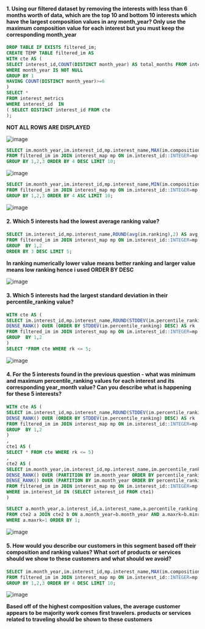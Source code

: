 #### 1. Using our filtered dataset by removing the interests with less than 6 months worth of data, which are the top 10 and bottom 10 interests which have the largest composition values in any month_year? Only use the maximum composition value for each interest but you must keep the corresponding month_year
```sql
DROP TABLE IF EXISTS filtered_im;
CREATE TEMP TABLE filtered_im AS 
WITH cte AS (
SELECT interest_id,COUNT(DISTINCT month_year) AS total_months FROM interest_metrics
WHERE month_year IS NOT NULL
GROUP BY 1
HAVING COUNT(DISTINCT month_year)>=6
)
SELECT *
FROM interest_metrics
WHERE interest_id  IN 
( SELECT DISTINCT interest_id FROM cte
);
```
**NOT ALL ROWS ARE DISPLAYED**

![image](https://github.com/shivin316/8_Week_SQL_Challenge/assets/122541994/3854dc83-c636-4640-b0af-7687ccaeaaac)

```sql
SELECT im.month_year,im.interest_id,mp.interest_name,MAX(im.composition) AS top_10_composition
FROM filtered_im im JOIN interest_map mp ON im.interest_id::INTEGER=mp.id
GROUP BY 1,2,3 ORDER BY 4 DESC LIMIT 10;
```
![image](https://github.com/shivin316/8_Week_SQL_Challenge/assets/122541994/8d7692ed-6f3a-4834-83fe-25050e0e9bff)

```sql
SELECT im.month_year,im.interest_id,mp.interest_name,MIN(im.composition) AS bottom_10_composition
FROM filtered_im im JOIN interest_map mp ON im.interest_id::INTEGER=mp.id
GROUP BY 1,2,3 ORDER BY 4 ASC LIMIT 10;
```
![image](https://github.com/shivin316/8_Week_SQL_Challenge/assets/122541994/4848f304-9b75-4cfc-9a8a-fbdca239736f)

#### 2. Which 5 interests had the lowest average ranking value?
```sql
SELECT im.interest_id,mp.interest_name,ROUND(avg(im.ranking),2) AS avg_ranking 
FROM filtered_im im JOIN interest_map mp ON im.interest_id::INTEGER=mp.id
GROUP  BY 1,2
ORDER BY 3 DESC LIMIT 5;
```
 **In ranking numerically lower value means better ranking and larger value means low ranking hence i used ORDER BY DESC**

![image](https://github.com/shivin316/8_Week_SQL_Challenge/assets/122541994/6ffcb8c1-7058-4ea2-88cf-85617b31da32)

#### 3. Which 5 interests had the largest standard deviation in their percentile_ranking value?
 ```sql
WITH cte AS (
SELECT im.interest_id,mp.interest_name,ROUND(STDDEV(im.percentile_ranking)::numeric, 2) AS std_dev,
DENSE_RANK() OVER (ORDER BY STDDEV(im.percentile_ranking) DESC) AS rk
FROM filtered_im im JOIN interest_map mp ON im.interest_id::INTEGER=mp.id
GROUP  BY 1,2
)
SELECT *FROM cte WHERE rk <= 5;
```
![image](https://github.com/shivin316/8_Week_SQL_Challenge/assets/122541994/d699d726-2e5b-4d3c-9caa-f24c4f24c3d8)

#### 4. For the 5 interests found in the previous question - what was minimum and maximum percentile_ranking values for each interest and its corresponding year_month value? Can you describe what is happening for these 5 interests?
```sql
WITH cte AS (
SELECT im.interest_id,mp.interest_name,ROUND(STDDEV(im.percentile_ranking)::numeric, 2) AS std_dev,
DENSE_RANK() OVER (ORDER BY STDDEV(im.percentile_ranking) DESC) AS rk
FROM filtered_im im JOIN interest_map mp ON im.interest_id::INTEGER=mp.id
GROUP  BY 1,2
)
,
cte1 AS (
SELECT * FROM cte WHERE rk <= 5)
,
cte2 AS (
SELECT im.month_year,im.interest_id,mp.interest_name,im.percentile_ranking,
DENSE_RANK() OVER (PARTITION BY im.month_year ORDER BY percentile_ranking DESC) AS maxrk ,
DENSE_RANK() OVER (PARTITION BY im.month_year ORDER BY percentile_ranking) AS minrk 
FROM filtered_im im JOIN interest_map mp ON im.interest_id::INTEGER=mp.id 
WHERE im.interest_id IN (SELECT interest_id FROM cte1)
)

SELECT a.month_year,a.interest_id,a.interest_name,a.percentile_ranking AS max_pctile_rank, b.percentile_ranking AS min_pctile_rank
FROM cte2 a JOIN cte2 b ON a.month_year=b.month_year AND a.maxrk=b.minrk
WHERE a.maxrk=1 ORDER BY 1;
```
![image](https://github.com/shivin316/8_Week_SQL_Challenge/assets/122541994/1bf9bff6-9d9c-40d5-914d-1e3fde6fc2a2)

#### 5. How would you describe our customers in this segment based off their composition and ranking values? What sort of products or services should we show to these customers and what should we avoid?
```sql
SELECT im.month_year,im.interest_id,mp.interest_name,MAX(im.composition) AS top_10_composition
FROM filtered_im im JOIN interest_map mp ON im.interest_id::INTEGER=mp.id
GROUP BY 1,2,3 ORDER BY 4 DESC LIMIT 10;
```
![image](https://github.com/shivin316/8_Week_SQL_Challenge/assets/122541994/a897d9f7-24fe-4fff-9dc3-08c46acd2ae1)

**Based off of the highest composition values, the average customer appears to be majority work comes first travelers. products or services related to traveling should be shown to these customers**
